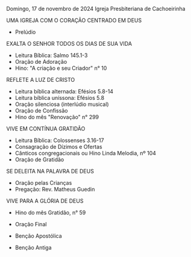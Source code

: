 Domingo, 17 de novembro de 2024
Igreja Presbiteriana de Cachoeirinha

UMA IGREJA COM O CORAÇÃO CENTRADO EM DEUS
- Prelúdio

EXALTA O SENHOR TODOS OS DIAS DE SUA VIDA
- Leitura Bíblica: Salmo 145.1-3
- Oração de Adoração
- Hino: "A criação e seu Criador" n° 10

REFLETE A LUZ DE CRISTO
- Leitura bíblica alternada: Efésios 5.8-14
- Leitura bíblica uníssona: Efésios 5.8
- Oração silenciosa (interlúdio musical)
- Oração de Confissão
- Hino do mês "Renovação" n° 299

VIVE EM CONTÍNUA GRATIDÃO
- Leitura Bíblica: Colossenses 3.16-17
- Consagração de Dízimos e Ofertas
- Cânticos congregacionais ou Hino Linda Melodia, nº 104
- ⁠Oração de Gratidão

SE DELEITA NA PALAVRA DE DEUS
- Oração pelas Crianças
- Pregação: Rev. Matheus Guedin

VIVE PARA A GLÓRIA DE DEUS
- Hino do mês Gratidão, n° 59
- Oração Final
- Benção Apostólica

- Benção Antiga